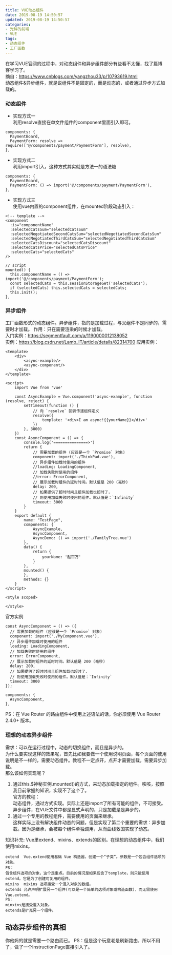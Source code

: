 ```yaml
---
title: VUE动态组件
date: 2019-08-19 14:50:57
updated: 2019-08-19 14:50:57
categories:
- 光鲜的前端
- VUE
tags:
- 动态组件
- 工厂函数
---
```

在学习VUE官网的过程中，对动态组件和异步组件部分有些看不太懂，找了篇博客学习了。  
摘自：https://www.cnblogs.com/yangzhou33/p/10793619.html  
动态组件&异步组件，就是说组件不是固定的，而是动态的，或者通过异步方式加载的。
<!--more-->
### 动态组件
- 实现方式一  
利用resolve直接在单文件组件的component里面引入即可。
```vue
components: {
  PaymentBoard,
  PaymentForm: resolve => require(['@/components/payment/PaymentForm'], resolve),
},
```
- 实现方式二  
利用import引入，这种方式其实就是方法一的语法糖
```vue
components: {
  PaymentBoard,
  PaymentForm: () => import('@/components/payment/PaymentForm'),
},
```
- 实现方式三  
使用vue内置的component组件，在mounted阶段动态引入：
```vue
<!-- template -->
<component
  :is="componentName"
  :selectedCatsSum="selectedCatsSum"
  :selectedNegotiatedSecondCatsSum="selectedNegotiatedSecondCatsSum"
  :selectedNegotiatedThirdCatsSum="selectedNegotiatedThirdCatsSum"
  :selectedCatsDiscount="selectedCatsDiscount"
  :selectedCatsPrice="selectedCatsPrice"
  :selectedCats="selectedCats"
/>

// script
mounted() {
  this.componentName = () => import('@/components/payment/PaymentForm');
  const selectedCats = this.sessionStorageGet('selectedCats');
  if (selectedCats) this.selectedCats = selectedCats;
  this.init();
},
```
### 异步组件
工厂函数形式的动态组件。异步组件，指的是加载过程，与父组件不是同步的，需要时才加载。
作用：只在需要渲染的时候才加载。  
入门实例：https://segmentfault.com/a/1190000012138052    
实例：https://blog.csdn.net/Lamb_IT/article/details/82314700
应用实例：
```vue
<template>
    <div>
        <async-example/>
        <async-component/>
    </div>
</template>

<script>
    import Vue from 'vue'

    const AsyncExample = Vue.component('async-example', function (resolve, reject) {
        setTimeout(function () {
            // 向 `resolve` 回调传递组件定义
            resolve({
                template: '<div>I am async!{{yourName}}</div>'
            })
        }, 3000)
    })
    const AsyncComponent = () => {
        console.log('===============>')
        return {
            // 需要加载的组件 (应该是一个 `Promise` 对象)
            component: import('./ThinkPad.vue'),
            // 异步组件加载时使用的组件
            //loading: LoadingComponent,
            // 加载失败时使用的组件
            //error: ErrorComponent,
            // 展示加载时组件的延时时间。默认值是 200 (毫秒)
            delay: 200,
            // 如果提供了超时时间且组件加载也超时了，
            // 则使用加载失败时使用的组件。默认值是：`Infinity`
            timeout: 3000
        }
    }
    export default {
        name: "TestPage",
        components: {
            AsyncExample,
            AsyncComponent,
            AsyncDemo: () => import('./FamilyTree.vue')
        },
        data() {
            return {
                yourName: '赵百万'
            }
        },
        mounted() {
        },
        methods: {}
    }
</script>

<style scoped>

</style>
```
官方实例  
```vue
const AsyncComponent = () => ({
  // 需要加载的组件 (应该是一个 `Promise` 对象)
  component: import('./MyComponent.vue'),
  // 异步组件加载时使用的组件
  loading: LoadingComponent,
  // 加载失败时使用的组件
  error: ErrorComponent,
  // 展示加载时组件的延时时间。默认值是 200 (毫秒)
  delay: 200,
  // 如果提供了超时时间且组件加载也超时了，
  // 则使用加载失败时使用的组件。默认值是：`Infinity`
  timeout: 3000
});

components: {
  AsyncComponent,
},
```
PS：在 Vue Router 的路由组件中使用上述语法的话，你必须使用 Vue Router 2.4.0+ 版本。

### 理想的动态异步组件
需求：可以在运行过程中，动态的切换组件，而且是异步的。  
为什么要实现这样的效果呢，首先比如我要做一个使用说明页面，每个页面的使用说明是不一样的，需要动态组件。教程不一定点开，点开才需要加载，需要异步加载。  
那么该如何实现呢？
1. 通过this.$神秘实例.mounted()的方式，来动态加载指定的组件。咳咳，按照我目前掌握的知识，实现不了这个了。  
官方的教程：  
动态组件，通过<component :is="comName"></component>方式实现。实际上还是import了所有可能的组件，不可接受。
异步组件，在VUE文件中都是显式声明的，只是加载是是异步的。
2. 通过一个专用的教程组件，需要使用的页面来继承。  
这样实际上没有解决组件动态的问题，但是实现了第二个重要的需求：异步加载。因为是继承，会被每个组件单独调用，从而曲线救国实现了动态。

知识补充:
Vue里extend、mixins、extends的区别。在理想的动态组件中，我们使用mixins。
```text
extend  Vue.extend使用基础 Vue 构造器，创建一个“子类”。参数是一个包含组件选项的对象。  
PS：  
包含组件选项的对象，这个是重点。目前的情况是如果包含了template，则只能使用extend。它是为了创建可复用的组件。
mixins  mixins 选项接受一个混入对象的数组。
extends 允许声明扩展另一个组件(可以是一个简单的选项对象或构造函数)，而无需使用 Vue.extend。
PS:  
minxins是接受混入对象。
extends是扩充另一个组件。
```
## 动态异步组件的真相
你他妈的就是需要一个路由而已。
PS：但是这个玩意老是刷新路由，所以不用了，做了一个InstructionPage直接引入了。
